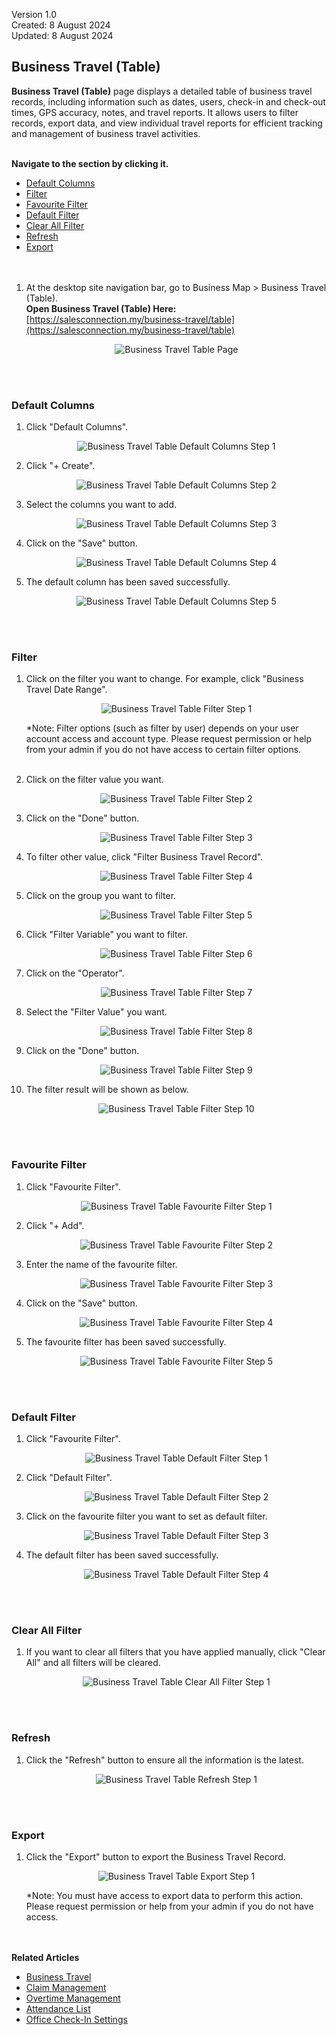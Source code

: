 Version 1.0<br>
Created: 8 August 2024<br>
Updated: 8 August 2024<br>
## Business Travel (Table)

**Business Travel (Table)** page displays a detailed table of business travel records, including information such as dates, users, check-in and check-out times, GPS accuracy, notes, and travel reports. It allows users to filter records, export data, and view individual travel reports for efficient tracking and management of business travel activities.<br><br>

**Navigate to the section by clicking it.**<br>

- [Default Columns](#section1)<br>
- [Filter](#section2)<br>
- [Favourite Filter](#section3)<br>
- [Default Filter](#section4)<br>
- [Clear All Filter](#section5)<br>
- [Refresh](#section6)<br>
- [Export](#section7)
<br><br><br>

1. At the desktop site navigation bar, go to Business Map > Business Travel (Table).<br>
   **Open Business Travel (Table) Here:** [https://salesconnection.my/business-travel/table](https://salesconnection.my/business-travel/table)<br>

   <p align="center">
      <img src="img2/Business_Travel_Table_Page.png" alt="Business Travel Table Page">
   </p>
   <br><br>
   
<a id="section1"></a>

### Default Columns

1. Click "Default Columns".

   <p align="center">
      <img src="img2/Business_Travel_Table_Default_Columns_Step_1.png" alt="Business Travel Table Default Columns Step 1">
   </p>
  
2. Click "+ Create".

   <p align="center">
      <img src="img2/Business_Travel_Table_Default_Columns_Step_2.png" alt="Business Travel Table Default Columns Step 2">
   </p>
   
3. Select the columns you want to add.

   <p align="center">
      <img src="img2/Business_Travel_Table_Default_Columns_Step_3.png" alt="Business Travel Table Default Columns Step 3">
   </p>

4. Click on the "Save" button.

   <p align="center">
      <img src="img2/Business_Travel_Table_Default_Columns_Step_4.png" alt="Business Travel Table Default Columns Step 4">
   </p>

5. The default column has been saved successfully.

   <p align="center">
      <img src="img2/Business_Travel_Table_Default_Columns_Step_5.png" alt="Business Travel Table Default Columns Step 5">
   </p>
   <br><br>
   
<a id="section2"></a>

### Filter
  
1. Click on the filter you want to change. For example, click "Business Travel Date Range".

   <p align="center">
      <img src="img2/Business_Travel_Table_Filter_Step_1.png" alt="Business Travel Table Filter Step 1">
   </p>

   *Note: Filter options (such as filter by user) depends on your user account access and account type. Please request permission or help from your admin if you do not have access to certain filter options.<br><br>
  
2. Click on the filter value you want.

   <p align="center">
      <img src="img2/Business_Travel_Table_Filter_Step_2.png" alt="Business Travel Table Filter Step 2">
   </p>
  
3. Click on the "Done" button.

   <p align="center">
      <img src="img2/Business_Travel_Table_Filter_Step_3.png" alt="Business Travel Table Filter Step 3">
   </p>
  
4. To filter other value, click "Filter Business Travel Record".

   <p align="center">
      <img src="img2/Business_Travel_Table_Filter_Step_4.png" alt="Business Travel Table Filter Step 4">
   </p>

5. Click on the group you want to filter.

   <p align="center">
     <img src="img2/Business_Travel_Table_Filter_Step_5.png" alt="Business Travel Table Filter Step 5">
   </p>

6. Click "Filter Variable" you want to filter.

   <p align="center">
      <img src="img2/Business_Travel_Table_Filter_Step_6.png" alt="Business Travel Table Filter Step 6">
   </p>

7. Click on the "Operator".

   <p align="center">
     <img src="img2/Business_Travel_Table_Filter_Step_7.png" alt="Business Travel Table Filter Step 7">
   </p>

8. Select the "Filter Value" you want.

   <p align="center">
     <img src="img2/Business_Travel_Table_Filter_Step_8.png" alt="Business Travel Table Filter Step 8">
   </p>

9. Click on the "Done" button.

   <p align="center">
     <img src="img2/Business_Travel_Table_Filter_Step_9.png" alt="Business Travel Table Filter Step 9">
   </p>

10. The filter result will be shown as below.

    <p align="center">
      <img src="img2/Business_Travel_Table_Filter_Step_10.png" alt="Business Travel Table Filter Step 10">
    </p>
   <br><br>
   
<a id="section3"></a>

### Favourite Filter

1. Click "Favourite Filter".

   <p align="center">
    <img src="img2/Business_Travel_Table_Favourite_Filter_Step_1.png" alt="Business Travel Table Favourite Filter Step 1">
   </p>
  
2. Click "+ Add".

   <p align="center">
    <img src="img2/Business_Travel_Table_Favourite_Filter_Step_2.png" alt="Business Travel Table Favourite Filter Step 2">
   </p>

3. Enter the name of the favourite filter.

   <p align="center">
    <img src="img2/Business_Travel_Table_Favourite_Filter_Step_3.png" alt="Business Travel Table Favourite Filter Step 3">
   </p>
  
4. Click on the "Save" button.

   <p align="center">
    <img src="img2/Business_Travel_Table_Favourite_Filter_Step_4.png" alt="Business Travel Table Favourite Filter Step 4">
   </p>
  
5. The favourite filter has been saved successfully.

   <p align="center">
    <img src="img2/Business_Travel_Table_Favourite_Filter_Step_5.png" alt="Business Travel Table Favourite Filter Step 5">
   </p>  
   <br><br>
   
<a id="section4"></a>

### Default Filter

1. Click "Favourite Filter".

   <p align="center">
    <img src="img2/Business_Travel_Table_Default_Filter_Step_1.png" alt="Business Travel Table Default Filter Step 1">
   </p>
  
2. Click "Default Filter".

   <p align="center">
    <img src="img2/Business_Travel_Table_Default_Filter_Step_2.png" alt="Business Travel Table Default Filter Step 2">
   </p>

3. Click on the favourite filter you want to set as default filter.

   <p align="center">
    <img src="img2/Business_Travel_Table_Default_Filter_Step_3.png" alt="Business Travel Table Default Filter Step 3">
   </p>
  
4. The default filter has been saved successfully.

   <p align="center">
    <img src="img2/Business_Travel_Table_Default_Filter_Step_4.png" alt="Business Travel Table Default Filter Step 4">
   </p>
   <br><br>
   
<a id="section5"></a>

### Clear All Filter

1. If you want to clear all filters that you have applied manually, click "Clear All" and all filters will be cleared.

   <p align="center">
     <img src="img2/Business_Travel_Table_Clear_All_Filter_Step_1.png" alt="Business Travel Table Clear All Filter Step 1">
   </p>  
   <br><br>
   
<a id="section6"></a>

### Refresh

1. Click the "Refresh" button to ensure all the information is the latest.

   <p align="center">
     <img src="img2/Business_Travel_Table_Refresh_Step_1.png" alt="Business Travel Table Refresh Step 1">
   </p>  
   <br><br>
   
<a id="section7"></a>

### Export

1. Click the "Export" button to export the Business Travel Record.

   <p align="center">
     <img src="img2/Business_Travel_Table_Export_Step_1.png" alt="Business Travel Table Export Step 1">
   </p>  

   *Note: You must have access to export data to perform this action. Please request permission or help from your admin if you do not have access.
   <br><br><br>

**Related Articles**
- [Business Travel](Business_Travel.md)
- [Claim Management](Claim_Management.md)
- [Overtime Management](Overtime_Management.md)
- [Attendance List](Attendance_List.md)
- [Office Check-In Settings](Office_Check_In_Settings.md)

<!-- [Link Text](https://salesconnection.github.io/Sales-Connection-Support/Business_Travel_Table.html) -->

